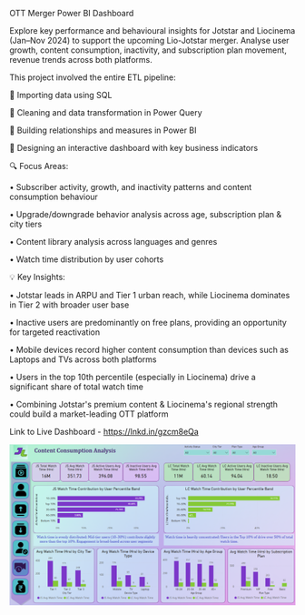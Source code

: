 OTT Merger Power BI Dashboard

Explore key performance and behavioural insights for Jotstar and Liocinema (Jan–Nov 2024) to support the upcoming Lio-Jotstar merger. Analyse user growth, content consumption, inactivity, and subscription plan movement, revenue trends across both platforms.

This project involved the entire ETL pipeline:

🔹 Importing data using SQL

🔹 Cleaning and data transformation in Power Query

🔹 Building relationships and measures in Power BI

🔹 Designing an interactive dashboard with key business indicators


🔍 Focus Areas:

• Subscriber activity, growth, and inactivity patterns and content consumption behaviour

• Upgrade/downgrade behavior analysis across age, subscription plan & city tiers

• Content library analysis across languages and genres

• Watch time distribution by user cohorts


💡 Key Insights:

• Jotstar leads in ARPU and Tier 1 urban reach, while Liocinema dominates in Tier 2 with broader user base

• Inactive users are predominantly on free plans, providing an opportunity for targeted reactivation

• Mobile devices record higher content consumption than devices such as Laptops and TVs across both platforms

• Users in the top 10th percentile (especially in Liocinema) drive a significant share of total watch time

• Combining Jotstar's premium content & Liocinema's regional strength could build a market-leading OTT platform


Link to Live Dashboard -  https://lnkd.in/gzcm8eQa

![Content Consumption Analysis](https://github.com/anu-gith/Portfolio_Projects/blob/main/OTT-Merger-Analysis/Content%20Consumption%20Ott.png?raw=true)

